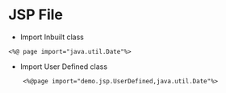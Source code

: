 # JSP File 


- Import Inbuilt class

```
<%@ page import="java.util.Date"%>

```
	
- Import User Defined class

```
	<%@page import="demo.jsp.UserDefined,java.util.Date"%>
```
